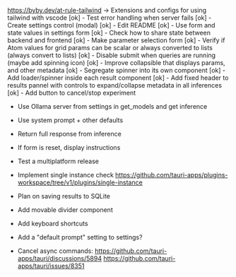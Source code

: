 https://byby.dev/at-rule-tailwind -> Extensions and configs for using tailwind with vscode
[ok] - Test error handling when server fails
[ok] - Create settings control (modal)
[ok] - Edit README
[ok] - Use form and state values in settings form
[ok] - Check how to share state between backend and frontend
[ok] - Make parameter selection form
[ok] - Verify if Atom values for grid params can be scalar or always converted to lists
(always convert to lists)
[ok] - Disable submit when queries are running (maybe add spinning icon)
[ok] - Improve collapsible that displays params, and other metadata
[ok] - Segregate spinner into its own component
[ok] - Add loader/spinner inside each result component
[ok] - Add fixed header to results pannel with controls to expand/collapse metadata in all inferences
[ok] - Add button to cancel/stop experiment

- Use Ollama server from settings in get_models and get inference
- Use system prompt + other defaults
- Return full response from inference
- If form is reset, display instructions
- Test a multiplatform release
- Implement single instance check https://github.com/tauri-apps/plugins-workspace/tree/v1/plugins/single-instance
- Plan on saving results to SQLite
- Add movable divider component
- Add keyboard shortcuts
- Add a "default prompt" setting to settings?

- Cancel async commands:
  https://github.com/tauri-apps/tauri/discussions/5894
  https://github.com/tauri-apps/tauri/issues/8351
